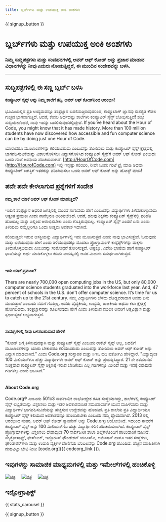 ```yaml
---
title: ಬ್ಲರ್ಬ್‌ಗಳು ಮತ್ತು ಉಪಯುಕ್ತ ಅಂಕಿ ಅಂಶಗಳು
---
```


<a id="blurb"></a>

{{ signup_button }}

# ಬ್ಲರ್ಬ್‌ಗಳು ಮತ್ತು ಉಪಯುಕ್ತ ಅಂಕಿ ಅಂಶಗಳು

### ನಿಮ್ಮ ಸುದ್ದಿಪತ್ರಗಳು ಮತ್ತು ಸಂವಹನಗಳಲ್ಲಿ ಅವರ್ ಆಫ್ ಕೋಡ್ ಅನ್ನು ಪ್ರಚಾರ ಮಾಡುವ ವಿಧಾನಗಳನ್ನು ನೀವು ಎದುರು ನೋಡುತ್ತಿದ್ದರೆ, ಈ ಮುಂದಿನ ಸಂದೇಶವನ್ನು ಬಳಸಿ.

* * *

## ಸುದ್ದಿಪತ್ರಗಳಲ್ಲಿ ಈ ಸಣ್ಣ ಬ್ಲರ್ಬ್‌ ಬಳಸಿ

#### ಕಂಪ್ಯೂಟರ್ ಸೈನ್ಸ್ ಅನ್ನು ನಿಮ್ಮ ಶಾಲೆಗೆ ತನ್ನಿ. ಅವರ್ ಆಫ್‌ ಕೋಡ್‌ನಿಂದ ಆರಂಭಿಸಿ!

ಭೂಮಿಯಲ್ಲಿನ ಪ್ರತಿ ಉದ್ಯಮವನ್ನೂ ತಂತ್ರಜ್ಞಾನ ಬದಲಿಸುತ್ತಿರುವುದರಿಂದ, ಕಂಪ್ಯೂಟಿಂಗ್‌ ಜ್ಞಾನವು ಸುಸಜ್ಜಿತ ಕೌಶಲ ಗುಚ್ಛದ ಭಾಗವಾಗುತ್ತಿದೆ. ಆದರೆ, ಕೇವಲ ಅರ್ಧದಷ್ಟು ಶಾಲೆಗಳು ಕಂಪ್ಯೂಟರ್ ಸೈನ್ಸ್‌ ಬೋಧಿಸುತ್ತಿವೆ! ಶುಭ ಸುದ್ದಿಯೇನೆಂದರೆ, ನಾವು ಇದನ್ನು ಬದಲಿಸುವುದರಲ್ಲಿದ್ದೇವೆ. If you've heard about the Hour of Code, you might know that it has made history. More than 100 million students have now discovered how accessible and fun computer science can be by doing just one Hour of Code.

ಯಾರಾದರೂ ಮೂಲಾಂಶಗಳನ್ನು ಕಲಿಯಬಹುದು ಎಂಬುದನ್ನು ತೋರಿಸಲು ಮತ್ತು ಕಂಪ್ಯೂಟರ್ ಸೈನ್ಸ್‌ ಕ್ಷೇತ್ರದಲ್ಲಿ ಭಾಗವಹಿಸುವಿಕೆಯನ್ನು ವಿಶಾಲಗೊಳಿಸಲು ವಿನ್ಯಾಸಗೊಳಿಸಿದ ಕಂಪ್ಯೂಟರ್ ಸೈನ್ಸ್‌ಗೆ ಅವರ್ ಆಫ್ ಕೋಡ್ ಎಂಬುದು ಒಂದು ಗಂಟೆ ಅವಧಿಯ ಪರಿಚಯವಾಗಿದೆ. [http://HourOfCode.com](http://HourofCode.com) ಇಲ್ಲಿ ಇನ್ನಷ್ಟು ಕಲಿಯಿರಿ, ನೀವೇ ಒಂದು ಗಂಟೆ ಟ್ರೈ ಮಾಡಿ ಅಥವಾ ಕಂಪ್ಯೂಟಿಂಗ್ ಜಗತ್ತಿಗೆ ಇತರರನ್ನು ಪರಿಚಯಿಸಲು ಒಂದು ಅವರ್ ಆಫ್ ಕೋಡ್‌ ಅನ್ನು ಹೋಸ್ಟ್‌ ಮಾಡಿ!

## ಪದೇ ಪದೇ ಕೇಳಲಾಗುವ ಪ್ರಶ್ನೆಗಳಿಗೆ ಸಂದೇಶ

#### ನಮ್ಮ ಶಾಲೆ ಯಾಕೆ ಅವರ್ ಆಫ್ ಕೋಡ್ ಮಾಡುತ್ತಿದೆ?

ಇಂದಿನ ತಂತ್ರಜ್ಞಾನ ಆಧರಿತ ಜಗತ್ತಿನಲ್ಲಿ ಮುಂದೆ ಸಾಗುವುದು ಹೇಗೆ ಎಂಬುದನ್ನು ವಿದ್ಯಾರ್ಥಿಗಳು ತಿಳಿದುಕೊಳ್ಳುವುದು ಅತ್ಯಂತ ಪ್ರಮುಖ ಎಂದು ನಾವೆಲ್ಲರೂ ಅರಿಯಬೇಕಿದೆ. ಆದರೆ, ಹಲವು ಶಿಕ್ಷಕರು ಕಂಪ್ಯೂಟರ್ ಸೈನ್ಸ್‌ನಲ್ಲಿ ಪರಿಣಿತಿ ಹೊಂದಿಲ್ಲ ಮತ್ತು ಎಲ್ಲಿಂದ ಆರಂಭಿಸಬೇಕು ಎಂದು ಗೊತ್ತಿರುವುದಿಲ್ಲ. ಕಂಪ್ಯೂಟರ್ ಸೈನ್ಸ್ ಎಂದರೆ ಏನು ಎಂದು ತಿಳಿಯಲು ನಮ್ಮೆಲ್ಲರಿಗೂ ಒಂದು ಉತ್ತಮ ಅವಕಾಶ ಇದಾಗಿದೆ.

ಕಲಿಯುತ್ತಲೇ ಇರುವ ಆಸಕ್ತಿಯನ್ನು ವಿದ್ಯಾರ್ಥಿಗಳಲ್ಲಿ ಇದು ಮೂಡಿಸುತ್ತದೆ ಎಂದು ನಾವು ಭಾವಿಸುತ್ತೇವೆ. ಓದುವುದು ಮತ್ತು ಬರೆಯುವುದು ಹೇಗೆ ಎಂದು ತಿಳಿಯುವುದಕ್ಕೂ ಮೊದಲು ಪ್ರೋಗ್ರಾಮಿಂಗ್ ಕಾನ್ಸೆಪ್ಟ್‌ಗಳನ್ನು ಮಕ್ಕಳು ತಿಳಿದುಕೊಳ್ಳಬಹುದು ಎಂಬುದನ್ನು ಸಂಶೋಧನೆ ತೋರಿಸುತ್ತದೆ. ಅಷ್ಟಕ್ಕೂ, ವಿದೇಶಿ ಭಾಷೆಯ ಹಾಗೆ ಕಂಪ್ಯೂಟರ್ ಭಾಷೆಯನ್ನು ಅರ್ಥ ಮಾಡಿಕೊಳ್ಳಲು ಕಡಿಮೆ ವಯಸ್ಸಿನಲ್ಲಿ ಅವರ ಮಿದುಳು ಸಮರ್ಥವಾಗಿರುತ್ತದೆ. <br /> <br />

#### ಇದು ಯಾಕೆ ಪ್ರಮುಖ?

There are nearly 700,000 open computing jobs in the US, but only 80,000 computer science students graduated into the workforce last year. And, 47 percent of schools in the U.S. don't offer computer science. It’s time for us to catch up to the 21st century. ನಮ್ಮ ವಿದ್ಯಾರ್ಥಿಗಳು ಬೆಳೆದು ದೊಡ್ಡವರಾದಾಗ ಅವರು ಏನು ಮಾಡುತ್ತಾರೆ ಎಂಬುದು ನಮಗೆ ಗೊತ್ತಿಲ್ಲ. ಅವರು ವೈದ್ಯಕೀಯ, ಉದ್ಯಮ, ರಾಜಕೀಯ ಅಥವಾ ಕಲಾ ಕ್ಷೇತ್ರಕ್ಕೆ ಹೋಗಬಹದು. ತಂತ್ರಜ್ಞಾನವನ್ನು ರೂಪಿಸುವುದು ಹೇಗೆ ಎಂದು ತಿಳಿಯುವ ಮುಲಕ ಅವರಿಗೆ ಆತ್ಮವಿಶ್ವಾಸ ಮತ್ತು ಸ್ಫರ್ಧಾತ್ಮಕತೆ ಲಭ್ಯವಾಗುತ್ತದೆ. <br /> <br />

#### ಸಾಮಗ್ರಿಗಳಲ್ಲಿ ನೀವು ಬಳಸಬಹುದಾದ ಹೇಳಿಕೆ

"ಕೋಡ್ ಬಗ್ಗೆ ತಿಳಿಸುವುದಕ್ಕಾಗಿ ಮತ್ತು ಕಂಪ್ಯೂಟರ್ ಸೈನ್ಸ್ ಎಂಬುದು ರಾಕೆಟ್ ಸೈನ್ಸ್‌ ಅಲ್ಲ, ಬದಲಿಗೆ ಮೂಲಾಂಶಗಳನ್ನು ಯಾರು ಬೇಕಾದರೂ ಕಲಿಯಬಹುದು ಎಂಬುದನ್ನು ತೋರಿಸಲು ಅವರ್ ಆಫ್ ಕೋಡ್ ಅನ್ನು ವಿನ್ಯಾಸ ಮಾಡಲಾಗಿದೆ." ಎಂದು Code.org ಸಂಸ್ಥಾಪಕ ಮತ್ತು ಸಿಇಒ ಹದಿ ಪರ್ತೋವಿ ಹೇಳಿದ್ದಾರೆ. "ವಿಶ್ವಾದ್ಯಂತ 100 ಮಿಲಿಯನ್‌ಗೂ ಹೆಚ್ಚು ವಿದ್ಯಾರ್ಥಿಗಳು ಅವರ್ ಆಫ್ ಕೋಡ್ ಅನ್ನು ಪ್ರಯತ್ನಿಸಿದ್ದಾರೆ. 21 ನೇ ಶತಮಾನದ ಸೂಕ್ತವಾದ ಕಂಪ್ಯೂಟರ್ ಸೈನ್ಸ್ ಶಿಕ್ಷಣಕ್ಕೆ ಇರುವ ಬೇಡಿಕೆಯು ಎಲ್ಲ ಗಡಿಗಳನ್ನೂ ಮೀರಿದೆ ಮತ್ತು ಇದಕ್ಕೆ ಯಾವುದೇ ಗಡಿಗಳಿಲ್ಲ ಎಂದು ಭಾವಿಸಿದೆ." <br /> <br />

#### About Code.org

Code.org® ಎಂಬುದು 501c3 ಸಾರ್ವಜನಿಕ ಲಾಭೋದ್ದೇಶ ರಹಿತ ಸಂಸ್ಥೆಯಾಗಿದ್ದು, ಶಾಲೆಗಳಲ್ಲಿ ಕಂಪ್ಯೂಟರ್ ಸೈನ್ಸ್ ಲಭ್ಯತೆಯನ್ನು ವಿಸ್ತರಿಸಲು ಮತ್ತು ಇತರ ಅವಕಾಶವಂಚಿತ ಸಮುದಾಯಗಳ ಯುವ ಮಹಿಳೆಯರು ಮತ್ತು ವಿದ್ಯಾರ್ಥಿಗಳ ಭಾಗವಹಿಸುವಿಕೆಯನ್ನು ಹೆಚ್ಚಿಸುವ ಉದ್ದೇಶವನ್ನು ಹೊಂದಿದೆ. ಪ್ರತಿ ಶಾಲೆಯ ಪ್ರತಿ ವಿದ್ಯಾರ್ಥಿಯೂ ಕಂಪ್ಯೂಟರ್ ಸೈನ್ಸ್ ಕಲಿಯುವ ಅವಕಾಶವನ್ನೂ ಹೊಂದಿರಬೇಕು ಎಂಬುದು ನಮ್ಮ ಧ್ಯೇಯವಾಗಿದೆ. 2013 ರಲ್ಲಿ ಆರಂಭಿಸಿದ ನಂತರ, ಅವರ್ ಆಫ್ ಕೋಡ್ ಕ್ಯಾಂಪೇನ್ ಅನ್ನು Code.org ಆಯೋಜಿಸಿದೆ. ಇದರಿಂದ ಈವರೆಗೆ ಕಂಪ್ಯೂಟರ್ ಸೈನ್ಸ್‌ ಅನ್ನು 100 ಮಿಲಿಯನ್‌ಗೂ ಹೆಚ್ಚು ವಿದ್ಯಾರ್ಥಿಗಳಿಗೆ ಪರಿಚಯಿಸಲಾಗಿದೆ. ಕಂಪ್ಯೂಟರ್ ಸೈನ್ಸ್ ಪ್ರೋಗ್ರಾಮ್‌ಗಳನ್ನು ವಿಸ್ತರಿಸಲು ದೇಶಾದ್ಯಂತ 70 ಸಾರ್ವಜನಿಕ ಶಾಲಾ ಜಿಲ್ಲೆಗಳೊಂದಿಗೆ ಪಾಲುದಾರಿಕೆ ವಹಿಸಿದೆ. ಮೈಕ್ರೋಸಾಫ್ಟ್‌, ಫೇಸ್‌ಬುಕ್‌, ಇನ್ಫೋಸಿಸ್‌ ಫೌಂಡೇಶನ್‌ ಯುಎಸ್‌ಎ, ಅಮೆಜಾನ್ ಹಾಗೂ ಇತರ ಸಂಸ್ಥೆಗಳು, ಫೌಂಡೇಶನ್‌ಗಳು ಮತ್ತು ಉದಾರಿ ವ್ಯಕ್ತಿಗಳ ದೇಣಿಗೆಯ ಬೆಂಬಲವನ್ನು Code.org ಹೊಂದಿದೆ. ಹೆಚ್ಚಿನ ಮಾಹಿತಿಗಾಗಿ ದಯವಿಟ್ಟು ಭೇಟಿ ನೀಡಿ: [code.org]({{ codeorg_link }}).

## ಇವುಗಳನ್ನು ಸಾಮಾಜಿಕ ಮಾಧ್ಯಮಗಳಲ್ಲಿ ಮತ್ತು ಇಮೇಲ್‌ಗಳಲ್ಲಿ ಹಂಚಿಕೊಳ್ಳಿ

[![ಚಿತ್ರ](/images/social-media/fit-250/social-1.png)](/images/social-media/social-1.png)&nbsp;&nbsp;&nbsp;&nbsp; [![ಚಿತ್ರ](/images/social-media/fit-250/social-2.png)](/images/social-media/social-2.png)&nbsp;&nbsp;&nbsp;&nbsp; [![ಚಿತ್ರ](/images/social-media/fit-250/social-3.png)](/images/social-media/social-3.png)&nbsp;&nbsp;&nbsp;&nbsp;

<a id="infographics"></a>

## ಇನ್ಫೋಗ್ರಾಫಿಕ್ಸ್‌

{{ stats_carousel }}

{{ signup_button }}
